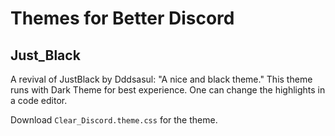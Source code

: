 # Themes for Better Discord
## Just_Black
A revival of JustBlack by Dddsasul: "A nice and black theme."  This theme runs with Dark Theme for best experience.  One can change the highlights in a code editor.

Download `Clear_Discord.theme.css` for the theme.
